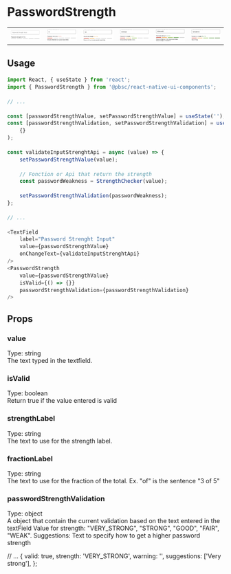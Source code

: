 # PasswordStrength
<table>
   <tr>
      <td><img src="./resources/passwordStrength1.png" alt="passwordStrength nothing" /></td>
      <td><img src="./resources/passwordStrength2.png" alt="passwordStrength weak" /></td>
      <td><img src="./resources/passwordStrength3.png" alt="passwordStrength fair" /></td>
      <td><img src="./resources/passwordStrength4.png" alt="passwordStrength good" /></td>
      <td><img src="./resources/passwordStrength5.png" alt="passwordStrength strong" /></td>
      <td><img src="./resources/passwordStrength6.png" alt="passwordStrength very strong" /></td>
  </tr>
</table>

## Usage

```js
import React, { useState } from 'react';
import { PasswordStrength } from '@pbsc/react-native-ui-components';

// ...

const [passwordStrengthValue, setPasswordStrengthValue] = useState('');
const [passwordStrengthValidation, setPasswordStrengthValidation] = useState(
    {}
);

const validateInputStrenghtApi = async (value) => {
    setPasswordStrengthValue(value);

    // Fonction or Api that return the strength
    const passwordWeakness = StrengthChecker(value);

    setPasswordStrengthValidation(passwordWeakness);
};

// ...

<TextField
    label="Password Strenght Input"
    value={passwordStrengthValue}
    onChangeText={validateInputStrenghtApi}
/>
<PasswordStrength
    value={passwordStrengthValue}
    isValid={() => {}}
    passwordStrengthValidation={passwordStrengthValidation}
/>
```

## Props
### value
Type: string <br/>
The text typed in the textfield.

### isValid
Type: boolean <br/>
Return true if the value entered is valid

### strengthLabel
Type: string <br/>
The text to use for the strength label.

### fractionLabel
Type: string <br/>
The text to use for the fraction of the total. Ex. "of" is the sentence "3 of 5"

### passwordStrengthValidation
Type: object <br/>
A object that contain the current validation based on the text entered in the textField
Value for strength: "VERY_STRONG", "STRONG", "GOOD", "FAIR", "WEAK".
Suggestions: Text to specify how to get a higher password strength

// ...
{
    valid: true,
    strength: 'VERY_STRONG',
    warning: '',
    suggestions: ['Very strong'],
};
```